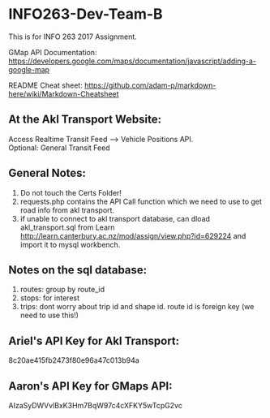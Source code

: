 # INFO263-Dev-Team-B
This is for INFO 263 2017 Assignment.

GMap API Documentation: https://developers.google.com/maps/documentation/javascript/adding-a-google-map

README Cheat sheet: https://github.com/adam-p/markdown-here/wiki/Markdown-Cheatsheet

## At the Akl Transport Website:
Access Realtime Transit Feed --> Vehicle Positions API. <br>
Optional: General Transit Feed

## General Notes:
1. Do not touch the Certs Folder!
2. requests.php contains the API Call function which we need to use to get road info from akl transport.
3. if unable to connect to akl transport database, can dload akl_transport.sql from Learn http://learn.canterbury.ac.nz/mod/assign/view.php?id=629224 and import it to mysql workbench.

## Notes on the sql database:
1. routes: group by  route_id
2. stops: for interest
3. trips: dont worry about trip id and shape id. route id is foreign key (we need to use this!)


## Ariel's API Key for Akl Transport:
8c20ae415fb2473f80e96a47c013b94a

## Aaron's API Key for GMaps API:
AIzaSyDWVvlBxK3Hm7BqW97c4cXFKY5wTcpG2vc
